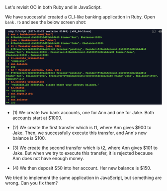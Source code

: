 Let's revisit OO in both Ruby and in JavaScript.

We have successful created a CLI-like banking application in Ruby. Open `bank.rb` and see the below screen shot:

![example](ruby-example.png)

* (1) We create two bank accounts, one for Ann and one for Jake. Both accounts start at $1000.

* (2) We create the first transfer which is t1, where Ann gives $900 to Jake. Then, we successfully execute this transfer, and Ann's new balance is $100.

* (3) We create the second transfer which is t2, where Ann gives $101 to Jake. But when we try to execute this transfer, it is rejected because Ann does not have enough money.

* (4) We then deposit $50 into her account. Her new balance is $150.


We tried to implement the same application in JavaScript, but something are wrong. Can you fix them?
